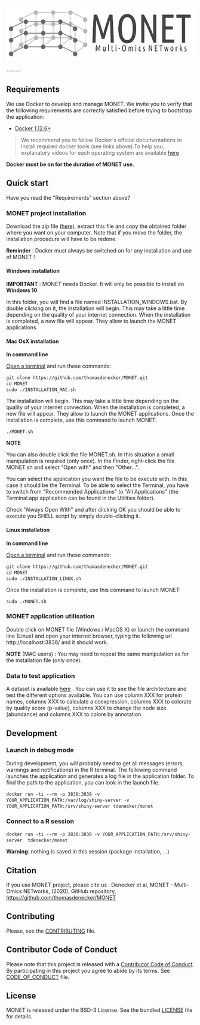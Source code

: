 <p align="center"><img src="./www/img/logo_MONET.svg" alt="logo" height="150px"></p>
------



## Requirements

We use Docker to develop and manage MONET. We invite you to verify that the
following requirements are correctly satisfied before trying to bootstrap the
application:

* [Docker 1.12.6+](https://docs.docker.com/engine/installation/)

> We recommend you to follow Docker's official documentations to install
required docker tools (see links above).To help you, explanatory videos for each
operating system are available [here](https://www.bretfisher.com/installdocker/)

**Docker must be on for the duration of MONET use.**

## Quick start

Have you read the "Requirements" section above?

### MONET project installation

Download the zip file ([here](https://github.com/thomasdenecker/MONET/archive/master.zip)), extract this file and copy the obtained folder where you want on your computer. Note that if you move the folder, the installation procedure will have to be redone.

**Reminder** : Docker must always be switched on for any installation and use of MONET !

#### Windows installation 

**IMPORTANT** : MONET needs Docker. It will only be possible to install on **Windows 10**.

In this folder, you will find a file named INSTALLATION_WINDOWS.bat. By double clicking on it, the installation will begin. This may take a little time depending on the quality of your internet connection. When the installation is completed, a new file will appear. They allow to launch the MONET applications.

#### Mac OsX installation

**In command line**

[Open a terminal](https://www.youtube.com/watch?v=QROX039ckO8) and run these commands:

```
git clone https://github.com/thomasdenecker/MONET.git
cd MONET
sudo ./INSTALLATION_MAC.sh
```

The installation will begin. This may take a little time depending on the quality of your internet connection. When the installation is completed, a new file will appear. They allow to launch the MONET applications. Once the installation is complete, use this command to launch MONET:
```
./MONET.sh
```

**NOTE**

You can also double click the file MONET.sh. In this situation a small manipulation is required (only once). In the Finder, right-click the file MONET.sh and select "Open with" and then "Other...".

You can select the application you want the file to be execute with. In this case it should be the Terminal. To be able to select the Terminal, you have to switch from "Recommended Applications" to "All Applications"  (the Terminal.app application can be found in the Utilities folder).

Check "Always Open With" and after clicking OK you should be able to execute you SHELL script by simply double-clicking it.

#### Linux installation

**In command line**

[Open a terminal](https://linuxconfig.org/how-to-open-a-terminal-on-ubuntu-bionic-beaver-18-04-linux) and run these commands:

```
git clone https://github.com/thomasdenecker/MONET.git
cd MONET
sudo ./INSTALLATION_LINUX.sh
```
Once the installation is complete, use this command to launch MONET:
```
sudo ./MONET.sh
```

### MONET application utilisation

Double click on MONET file (Windows / MacOS X) or launch the command line (Linux) and open your internet browser, typing the following url http://localhost:3838/ and it should work.

**NOTE** (MAC users) : You may need to repeat the same manipulation as for the installation file (only once).

### Data to test application 

A dataset is available [here]('') . You can use it to see the file architecture and test the different options available. You can use column XXX for protein names, columns XXX to calculate a coexpression, columns XXX to colorate by quality score (p-value), columns XXX to change the node size (abundance) and columns XXX to colore by annotation.

## Development

### Launch in debug mode

During development, you will probably need to get all messages (errors, warnings and notifications) in the R terminal. The following command launches the application and generates a log file in the application folder. To find the path to the application, you can look in the launch file.

```
docker run -ti --rm -p 3838:3838 -v YOUR_APPLICATION_PATH:/var/log/shiny-server -v YOUR_APPLICATION_PATH:/srv/shiny-server tdenecker/monet
```

### Connect to a R session

```
docker run -ti --rm -p 3838:3838 -v YOUR_APPLICATION_PATH:/srv/shiny-server  tdenecker/monet
```

**Warning**: nothing is saved in this session (package installation, ...)


## Citation
If you use MONET project, please cite us :
Denecker et al, MONET - Multi-Omics NETworks, (2020), GitHub repository, https://github.com/thomasdenecker/MONET


## Contributing

Please, see the [CONTRIBUTING](CONTRIBUTING.md) file.

## Contributor Code of Conduct

Please note that this project is released with a [Contributor Code of
Conduct](http://contributor-covenant.org/). By participating in this project you
agree to abide by its terms. See [CODE_OF_CONDUCT](CODE_OF_CONDUCT.md) file.

## License

MONET is released under the BSD-3 License. See the bundled [LICENSE](LICENSE)
file for details.
